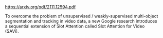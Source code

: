 
https://arxiv.org/pdf/2111.12594.pdf

To overcome the problem of unsupervised / weakly-supervised multi-object segmentation and tracking in video data, a new Google research introduces a sequential extension of Slot Attention called Slot Attention for Video (SAVi).


